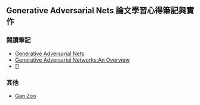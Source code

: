 ## Generative Adversarial Nets 論文學習心得筆記與實作

### 閱讀筆記
- [Generative Adversarial Nets](https://github.com/annali/GANs-Note/blob/master/01-Generative%20Adversarial%20Nets.ipynb)
- [Generative Adversarial Networks:An Overview](https://github.com/annali/GANs-Note/blob/master/02-Generative%20Adversarial%20Networks_An%20Overview.ipynb)
- []

### 其他
- [Gan Zoo](https://github.com/hindupuravinash/the-gan-zoo)
